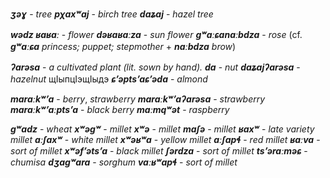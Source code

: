 
**_ʒəɣ_** - _tree_
**_pχaxʷaj_** - _birch tree_
**_daʑaj_** - _hazel tree_

**_wədz ʁaʁaː_** - _flower_
**_dəʁaʁaːza_** - _sun flower_
**_gʷaːɕanaːbdza_** - _rose_ (cf. **_gʷaːɕa_** _princess; puppet; stepmother_ + **_naːbdza_** _brow_)

**_ʔarəsa_** - _a cultivated plant (lit. sown by hand)._
**_da_** - _nut_
**_daʑajʔarəsa_** - _hazelnut_
щIыпцIэщIыдэ
**_ɕʼəptsʼaɕʼəda_** - _almond_

**_maraːkʷʼa_** - _berry_, _strawberry_
**_maraːkʷʼaʔarəsa_** - _strawberry_
**_maraːkʷʼaːptsʼa_** - _black berry_
**_maːmqʷət_** - _raspberry_

**_gʷadz_** - _wheat_
**_xʷəgʷ_** - _millet_
**_xʷə_** - _millet_
**_maʃə_** - _millet_
**_ʁaxʷ_** - _late variety millet_
**_aːʃaxʷ_** - _white millet_
**_xʷəʁʷa_** - _yellow millet_
**_aːʃapɬ_** - _red millet_
**_ʁaːva_** - _sort of millet_
**_xʷəfʼətsʼa_** - _black millet_
**_ʃərdza_** - _sort of millet_
**_tsʼəraːməɕ_** - _chumisa_
**_dʒagʷara_** - _sorghum_
**_vaːʁʷapɬ_** - _sort of millet_